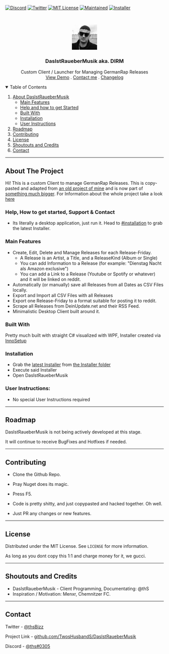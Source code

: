 <!--
Shamelessly stolen from: https://github.com/othneildrew/Best-README-Template
-->

<!--
*** Thanks for checking out the Best-README-Template. If you have a suggestion
*** that would make this better, please fork the repo and create a pull request
*** or simply open an issue with the tag "enhancement".
*** Thanks again! Now go create something AMAZING! :D
-->

<!-- PROJECT SHIELDS -->
<!--
*** I'm using markdown "reference style" links for readability.
*** Reference links are enclosed in brackets [ ] instead of parentheses ( ).
*** See the bottom of this document for the declaration of the reference variables
*** for contributors-url, forks-url, etc. This is an optional, concise syntax you may use.
*** https://www.markdownguide.org/basic-syntax/#reference-style-links
-->

[![Discord][discord-shield]][discord-url]
[![Twitter][twitter-shield]][twitter-url]
[![MIT License][license-shield]][license-url]
[![Maintained][maintained-shield]][maintained-url]
[![Installer][version-shield]][installer-latest-url]

<!-- PROJECT LOGO -->
<br />
<p align="center">
  <a href="https://github.com/GermanRapKalender/GermanRapKalender.github.io/tree/master/GermanRapKalenderCode/GermanRapKalenderWindowsUI/README.md">
    <img src="Artwork/icon.png" alt="Logo" width="80" height="80">
  </a>

  <h3 align="center">DasIstRaueberMusik aka. DIRM</h3>

  <p align="center">
    Custom Client / Launcher for Managing GermanRap Releases
    <br />
    <a href="https://www.youtube.com/watch?v=dQw4w9WgXcQ&t=PLACEHOLDER">View Demo</a>
	.
    <a href="#contact">Contact me</a>
	.
	  <a href="Installer/Info/Changelogs/V_0_2_0_1_Changelog.md">Changelog</a>
  </p>
</p>



<!-- TABLE OF CONTENTS -->
<details open="open">
  <summary>Table of Contents</summary>
  <ol>
    <li>
      <a href="#about-the-project">About DasIstRaueberMusik</a>
      <ul>
        <li><a href="#main-features">Main Features</a></li>
        <li><a href="#Help">Help and how to get Started</a></li>
        <li><a href="#built-with">Built With</a></li>
        <li><a href="#installation">Installation</a></li>
        <li><a href="#user-instructions">User Instructions</a></li>
      </ul>
    </li>
    <li><a href="#roadmap">Roadmap</a></li>
    <li><a href="#contributing">Contributing</a></li>
    <li><a href="#license">License</a></li>
    <li><a href="#shoutouts-and-credits">Shoutouts and Credits</a></li>
    <li><a href="#contact">Contact</a></li>
  </ol>
</details>

-----

<!-- ABOUT THE PROJECT -->
## About The Project

Hi! This is a custom Client to manage GermanRap Releases. 
This is copy-pasted and adapted from [an old project of mine](https://github.com/TwosHusbandS/DasIstRaueberMusik) and is now part of [something much bigger](https://germanrapkalender.github.io/).
For Information about the whole project take a look [here](https://github.com/GermanRapKalender/GermanRapKalender.github.io)

### Help, How to get started, Support & Contact

* Its literally a desktop application, just run it. Head to [#installation](#installation) to grab the latest Installer.


### Main Features

* Create, Edit, Delete and Manage Releases for each Release-Friday.
  * A Release is an Artist, a Title, and a ReleaseKind (Album or Single)
  * You can add Information to a Release (for example: "Dienstag Nacht als Amazon exclusive")
  * You can add a Link to a Release (Youtube or Spotify or whatever) and it will be linked on reddit.
* Automatically (or manually) save all Releases from all Dates as CSV Files locally.
* Export and Import all CSV Files with all Releases
* Export one Release-Friday to a format suitable for posting it to reddit.
* Scrape all Releases from DeinUpdate.net and their RSS Feed.
* Minimalistic Desktop Client built around it.


### Built With

Pretty much built with straight C# visualized with WPF, Installer created via [InnoSetup](https://jrsoftware.org/isinfo.php)


### Installation

* Grab the [latest Installer][installer-latest-url] from [the Installer folder][installer-folder-url]
* Execute said Installer
* Open DasIstRaueberMusik

### User Instructions:

* No special User Instructions required


-----


## Roadmap

DasIstRaueberMusik is not being actively developed at this stage.

It will continue to receive BugFixes and Hotfixes if needed. 

-----

## Contributing

* Clone the Github Repo.
* Pray Nuget does its magic.
* Press F5.

* Code is pretty shitty, and just copypasted and hacked together. Oh well.
* Just PR any changes or new features.


-----

## License

Distributed under the MIT License. See `LICENSE` for more information.

As long as you dont copy this 1:1 and charge money for it, we gucci.

-----

## Shoutouts and Credits

* DasIstRaueberMusik - Client Programming, Documentating: @thS
* Inspiration / Motivation: Menxr, Chemnitzer FC.

-----

## Contact

Twitter - [@thsBizz][twitter-url]

Project Link - [github.com/TwosHusbandS/DasIstRaueberMusik][dirm-url]

Discord - [@ths#0305][discord-url]


<!-- MARKDOWN LINKS & IMAGES -->
<!-- https://www.markdownguide.org/basic-syntax/#reference-style-links -->
[discord-url]: https://discordapp.com/users/612259615291342861
[twitter-url]: https://twitter.com/thSbizz
[dirm-url]: https://github.com/GermanRapKalender/GermanRapKalender.github.io/tree/master/GermanRapKalenderCode/GermanRapKalenderWindowsUI/README.md
[twitter-shield]: https://img.shields.io/badge/Twitter-@thSbizz-1DA1F2?style=plastic&logo=Twitter
[discord-shield]: https://img.shields.io/badge/Discord-@thS%230305-7289DA?style=plastic&logo=Discord
[changelogs-url]: https://github.com/GermanRapKalender/GermanRapKalender.github.io/tree/master/Installer/Info/Changelogs
[installer-folder-url]: https://github.com/GermanRapKalender/GermanRapKalender.github.io/tree/master/Installer
[installer-latest-url]: https://github.com/GermanRapKalender/GermanRapKalender.github.io/tree/master/Installer/DIRM_Installer_Latest.exe
[license-shield]: https://img.shields.io/badge/License-MIT-4DC71F?style=plastic
[license-url]: https://github.com/GermanRapKalender/GermanRapKalender.github.io/tree/master/GermanRapKalenderCode/GermanRapKalenderWindowsUI/LICENSE.md
[maintained-shield]: https://img.shields.io/badge/Maintained-Meh-FFDB3A?style=plastic
[maintained-url]: #about-the-project
[version-shield]: https://img.shields.io/badge/Version-0.2.0.1_Installer-4DC71F?style=plastic








